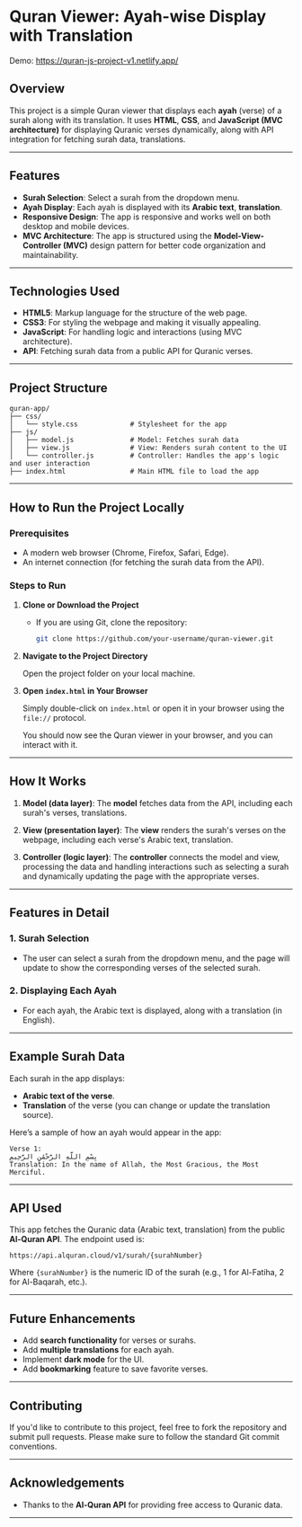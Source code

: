 # Quran Viewer: Ayah-wise Display with Translation

Demo: https://quran-js-project-v1.netlify.app/

## Overview

This project is a simple Quran viewer that displays each **ayah** (verse) of a surah along with its translation. It uses **HTML**, **CSS**, and **JavaScript (MVC architecture)** for displaying Quranic verses dynamically, along with API integration for fetching surah data, translations.

---

## Features

- **Surah Selection**: Select a surah from the dropdown menu.
- **Ayah Display**: Each ayah is displayed with its **Arabic text**, **translation**.
- **Responsive Design**: The app is responsive and works well on both desktop and mobile devices.
- **MVC Architecture**: The app is structured using the **Model-View-Controller (MVC)** design pattern for better code organization and maintainability.
  
---

## Technologies Used

- **HTML5**: Markup language for the structure of the web page.
- **CSS3**: For styling the webpage and making it visually appealing.
- **JavaScript**: For handling logic and interactions (using MVC architecture).
- **API**: Fetching surah data from a public API for Quranic verses.

---

## Project Structure

```plaintext
quran-app/
├── css/
│   └── style.css             # Stylesheet for the app
├── js/
│   ├── model.js              # Model: Fetches surah data
│   ├── view.js               # View: Renders surah content to the UI
│   └── controller.js         # Controller: Handles the app's logic and user interaction
├── index.html                # Main HTML file to load the app
```

---

## How to Run the Project Locally

### Prerequisites

- A modern web browser (Chrome, Firefox, Safari, Edge).
- An internet connection (for fetching the surah data from the API).

### Steps to Run

1. **Clone or Download the Project**

   - If you are using Git, clone the repository:
     ```bash
     git clone https://github.com/your-username/quran-viewer.git
     ```

2. **Navigate to the Project Directory**

   Open the project folder on your local machine.

3. **Open `index.html` in Your Browser**

   Simply double-click on `index.html` or open it in your browser using the `file://` protocol.

   You should now see the Quran viewer in your browser, and you can interact with it.

---

## How It Works

1. **Model (data layer)**: The **model** fetches data from the API, including each surah's verses, translations.
   
2. **View (presentation layer)**: The **view** renders the surah's verses on the webpage, including each verse's Arabic text, translation.

3. **Controller (logic layer)**: The **controller** connects the model and view, processing the data and handling interactions such as selecting a surah and dynamically updating the page with the appropriate verses.

---

## Features in Detail

### 1. **Surah Selection**

   - The user can select a surah from the dropdown menu, and the page will update to show the corresponding verses of the selected surah.

### 2. **Displaying Each Ayah**

   - For each ayah, the Arabic text is displayed, along with a translation (in English).

---

## Example Surah Data

Each surah in the app displays:

- **Arabic text of the verse**.
- **Translation** of the verse (you can change or update the translation source).

Here’s a sample of how an ayah would appear in the app:

```
Verse 1: 
بِسْمِ اللَّهِ الرَّحْمَٰنِ الرَّحِيمِ
Translation: In the name of Allah, the Most Gracious, the Most Merciful.
```

---

## API Used

This app fetches the Quranic data (Arabic text, translation) from the public **Al-Quran API**. The endpoint used is:

```
https://api.alquran.cloud/v1/surah/{surahNumber}
```

Where `{surahNumber}` is the numeric ID of the surah (e.g., 1 for Al-Fatiha, 2 for Al-Baqarah, etc.).

---

## Future Enhancements

- Add **search functionality** for verses or surahs.
- Add **multiple translations** for each ayah.
- Implement **dark mode** for the UI.
- Add **bookmarking** feature to save favorite verses.

---

## Contributing

If you'd like to contribute to this project, feel free to fork the repository and submit pull requests. Please make sure to follow the standard Git commit conventions.

---

## Acknowledgements

- Thanks to the **Al-Quran API** for providing free access to Quranic data.
---
